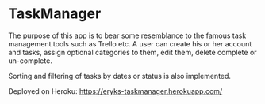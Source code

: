 # TaskManager

The purpose of this app is to bear some resemblance to the famous task management tools such as Trello etc. A user can create his or her account and tasks, assign optional categories to them, edit them, delete complete or un-complete.

Sorting and filtering of tasks by dates or status is also implemented.

Deployed on Heroku: https://eryks-taskmanager.herokuapp.com/
